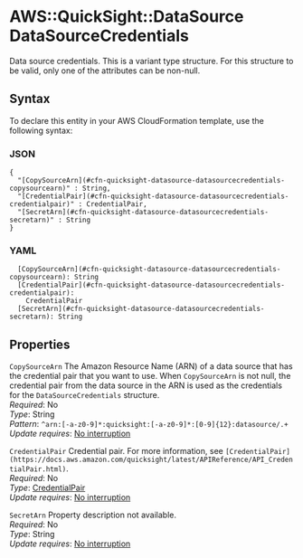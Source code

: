 # AWS::QuickSight::DataSource DataSourceCredentials<a name="aws-properties-quicksight-datasource-datasourcecredentials"></a>

Data source credentials\. This is a variant type structure\. For this structure to be valid, only one of the attributes can be non\-null\.

## Syntax<a name="aws-properties-quicksight-datasource-datasourcecredentials-syntax"></a>

To declare this entity in your AWS CloudFormation template, use the following syntax:

### JSON<a name="aws-properties-quicksight-datasource-datasourcecredentials-syntax.json"></a>

```
{
  "[CopySourceArn](#cfn-quicksight-datasource-datasourcecredentials-copysourcearn)" : String,
  "[CredentialPair](#cfn-quicksight-datasource-datasourcecredentials-credentialpair)" : CredentialPair,
  "[SecretArn](#cfn-quicksight-datasource-datasourcecredentials-secretarn)" : String
}
```

### YAML<a name="aws-properties-quicksight-datasource-datasourcecredentials-syntax.yaml"></a>

```
  [CopySourceArn](#cfn-quicksight-datasource-datasourcecredentials-copysourcearn): String
  [CredentialPair](#cfn-quicksight-datasource-datasourcecredentials-credentialpair): 
    CredentialPair
  [SecretArn](#cfn-quicksight-datasource-datasourcecredentials-secretarn): String
```

## Properties<a name="aws-properties-quicksight-datasource-datasourcecredentials-properties"></a>

`CopySourceArn`  <a name="cfn-quicksight-datasource-datasourcecredentials-copysourcearn"></a>
The Amazon Resource Name \(ARN\) of a data source that has the credential pair that you want to use\. When `CopySourceArn` is not null, the credential pair from the data source in the ARN is used as the credentials for the `DataSourceCredentials` structure\.  
*Required*: No  
*Type*: String  
*Pattern*: `^arn:[-a-z0-9]*:quicksight:[-a-z0-9]*:[0-9]{12}:datasource/.+`  
*Update requires*: [No interruption](https://docs.aws.amazon.com/AWSCloudFormation/latest/UserGuide/using-cfn-updating-stacks-update-behaviors.html#update-no-interrupt)

`CredentialPair`  <a name="cfn-quicksight-datasource-datasourcecredentials-credentialpair"></a>
Credential pair\. For more information, see ` [CredentialPair](https://docs.aws.amazon.com/quicksight/latest/APIReference/API_CredentialPair.html) `\.  
*Required*: No  
*Type*: [CredentialPair](aws-properties-quicksight-datasource-credentialpair.md)  
*Update requires*: [No interruption](https://docs.aws.amazon.com/AWSCloudFormation/latest/UserGuide/using-cfn-updating-stacks-update-behaviors.html#update-no-interrupt)

`SecretArn`  <a name="cfn-quicksight-datasource-datasourcecredentials-secretarn"></a>
Property description not available\.  
*Required*: No  
*Type*: String  
*Update requires*: [No interruption](https://docs.aws.amazon.com/AWSCloudFormation/latest/UserGuide/using-cfn-updating-stacks-update-behaviors.html#update-no-interrupt)